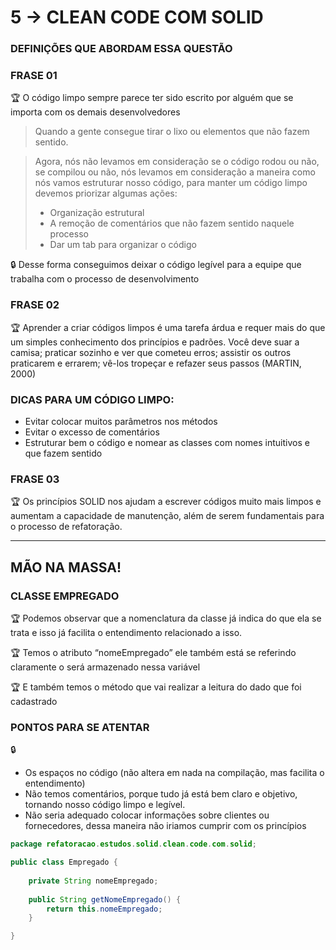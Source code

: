 # 5 → CLEAN CODE COM SOLID

### DEFINIÇÕES QUE ABORDAM ESSA QUESTÃO

### FRASE 01

🏆 O código limpo sempre parece ter sido escrito por alguém que se importa com os demais desenvolvedores

> Quando a gente consegue tirar o lixo ou elementos que não fazem sentido.
> 

> Agora, nós não levamos em consideração se o código rodou ou não, se compilou ou não, nós levamos em consideração a maneira como nós vamos estruturar nosso código, para manter um código limpo devemos priorizar algumas ações:
> 
> - Organização estrutural
> - A remoção de comentários que não fazem sentido naquele processo
> - Dar um tab para organizar o código

🔒 Desse forma conseguimos deixar o código legível para a equipe que trabalha com o processo de desenvolvimento


### FRASE 02

🏆 Aprender a criar códigos limpos é uma tarefa árdua e requer mais do que um simples conhecimento dos princípios e padrões. Você deve suar a camisa; praticar sozinho e ver que cometeu erros; assistir os outros praticarem e errarem; vê-los tropeçar e refazer seus passos (MARTIN, 2000)


### DICAS PARA UM CÓDIGO LIMPO:

- Evitar colocar muitos parâmetros nos métodos
- Evitar o excesso de comentários
- Estruturar bem o código e nomear as classes com nomes intuitivos e que fazem sentido

### FRASE 03

🏆 Os princípios SOLID nos ajudam a escrever códigos muito mais limpos e aumentam a capacidade de manutenção, além de serem fundamentais para o processo de refatoração.


---

## MÃO NA MASSA!

### CLASSE EMPREGADO

🏆 Podemos observar que a nomenclatura da classe já indica do que ela se trata e isso já facilita o entendimento relacionado a isso.

🏆 Temos o atributo “nomeEmpregado” ele também está se referindo claramente o será armazenado nessa variável 

🏆 E também temos o método que vai realizar a leitura do dado que foi cadastrado


### PONTOS PARA SE ATENTAR

🔒

- Os espaços no código (não altera em nada na compilação, mas facilita o entendimento)
- Não temos comentários, porque tudo já está bem claro e objetivo, tornando nosso código limpo e legível.
- Não seria adequado colocar informações sobre clientes ou fornecedores, dessa maneira não iriamos cumprir com os princípios

```java
package refatoracao.estudos.solid.clean.code.com.solid;

public class Empregado {
	
	private String nomeEmpregado;
	
	public String getNomeEmpregado() {
		return this.nomeEmpregado;
	}

}
```